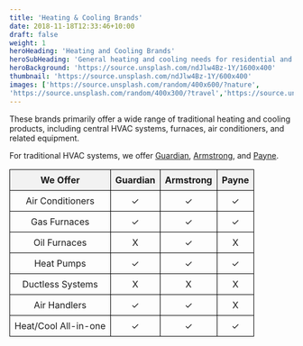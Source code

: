 ```yaml
---
title: 'Heating & Cooling Brands'
date: 2018-11-18T12:33:46+10:00
draft: false
weight: 1
heroHeading: 'Heating and Cooling Brands'
heroSubHeading: 'General heating and cooling needs for residential and light commercial spaces.'
heroBackground: 'https://source.unsplash.com/ndJlw4Bz-1Y/1600x400'
thumbnail: 'https://source.unsplash.com/ndJlw4Bz-1Y/600x400'
images: ['https://source.unsplash.com/random/400x600/?nature', 
'https://source.unsplash.com/random/400x300/?travel','https://source.unsplash.com/random/400x300/?architecture','https://source.unsplash.com/random/400x600/?buildings','https://source.unsplash.com/random/400x300/?city','https://source.unsplash.com/random/400x600/?business']
---
```


These brands primarily offer a wide range of traditional heating and cooling products, including central HVAC systems, furnaces, air conditioners, and related equipment. 

For traditional HVAC systems, we offer [Guardian](https://www.guardianhomecomfort.com/), [Armstrong](https://www.armstrongair.com/), and [Payne](https://www.payne.com/en/us/). 

<style>
.custom-table {
  border-collapse: collapse;
  width: 100%;
}

.custom-table th, .custom-table td {
  border: 1px solid black;
  padding: 8px;
  text-align: center;
}

.custom-table th {
  background-color: #f2f2f2;
}

.left-align {
  text-align: left;
}
</style>


<table class="custom-table">
  <tr>
    <th>We Offer</th>
    <th>Guardian</th>
    <th>Armstrong</th>
    <th>Payne</th>
  </tr>
  <tr>
    <td class="left-align">Air Conditioners</td>
    <td>✓</td>
    <td>✓</td>
    <td>✓</td>
  </tr>
  <tr>
    <td class="left-align">Gas Furnaces</td>
    <td>✓</td>
    <td>✓</td>
    <td>✓</td>
  </tr>
  <tr>
    <td class="left-align">Oil Furnaces</td>
    <td>X</td>
    <td>✓</td>
    <td>X</td>
  </tr>
  <tr>
    <td class="left-align">Heat Pumps</td>
    <td>✓</td>
    <td>✓</td>
    <td>✓</td>
  </tr>
  <tr>
    <td class="left-align">Ductless Systems</td>
    <td>X</td>
    <td>X</td>
    <td>X</td>
  </tr>
  <tr>
    <td class="left-align">Air Handlers</td>
    <td>✓</td>
    <td>✓</td>
    <td>X</td>
  </tr>
  <tr>
    <td class="left-align">Heat/Cool All-in-one</td>
    <td>✓</td>
    <td>✓</td>
    <td>✓</td>
  </tr>
</table>
